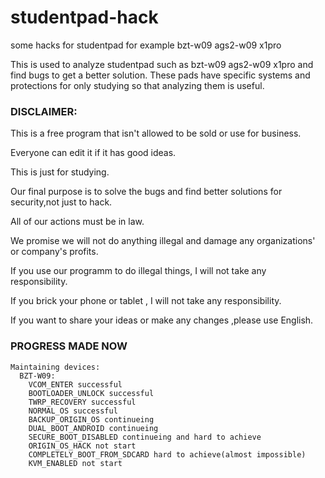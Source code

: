 # studentpad-hack
some hacks for studentpad for example bzt-w09 ags2-w09 x1pro

This is used to analyze studentpad such as bzt-w09 ags2-w09 x1pro and find bugs to get a better solution.
These pads have specific systems and protections for only studying so that analyzing them is useful.

### DISCLAIMER:
  This is a free program that isn't allowed to be sold or use for business.
  
  Everyone can edit it if it has  good ideas.
  
  This is just for studying.
  
  Our final purpose is to solve the bugs and find better solutions for security,not just to hack.
  
  All of our actions must be in law.
  
  We promise we will not do anything illegal and damage any organizations' or company's profits.
  
  If you use our programm to do illegal things, I will not take any responsibility.
  
  If you brick your phone or tablet , I will not take any responsibility.
  
  If you want to share your ideas or make any changes ,please use English.
  
  ### PROGRESS MADE NOW
    Maintaining devices:
      BZT-W09:
        VCOM_ENTER successful
        BOOTLOADER_UNLOCK successful
        TWRP_RECOVERY successful
        NORMAL_OS successful
        BACKUP_ORIGIN_OS continueing
        DUAL_BOOT_ANDROID continueing
        SECURE_BOOT_DISABLED continueing and hard to achieve
        ORIGIN_OS_HACK not start
        COMPLETELY_BOOT_FROM_SDCARD hard to achieve(almost impossible)
        KVM_ENABLED not start
      
  
  
  
